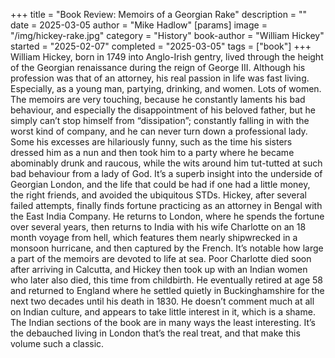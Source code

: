 +++
title = "Book Review: Memoirs of a Georgian Rake"
description = ""
date = 2025-03-05
author = "Mike Hadlow"
[params]
    image = "/img/hickey-rake.jpg"
    category = "History"
    book-author = "William Hickey"
    started = "2025-02-07"
    completed = "2025-03-05"
    tags = ["book"]
+++
William Hickey, born in 1749 into Anglo-Irish gentry, lived through the height of the Georgian renaissance during the reign of George III. Although his profession was that of an attorney, his real passion in life was fast living. Especially, as a young man, partying, drinking, and women. Lots of women. The memoirs are very touching, because he constantly laments his bad behaviour, and especially the disappointment of his beloved father, but he simply can’t stop himself from “dissipation”; constantly falling in with the worst kind of company, and he can never turn down a professional lady. Some his excesses are hilariously funny, such as the time his sisters dressed him as a nun and then took him to a party where he became abominably drunk and raucous, while the wits around him tut-tutted at such bad behaviour from a lady of God. It’s a superb insight into the underside of Georgian London, and the life that could be had if one had a little money, the right friends, and avoided the ubiquitous STDs. Hickey, after several failed attempts, finally finds fortune practicing as an attorney in Bengal with the East India Company. He returns to London, where he spends the fortune over several years, then returns to India with his wife Charlotte on an 18 month voyage from hell, which features them nearly shipwrecked in a monsoon hurricane, and then captured by the French. It’s notable how large a part of the memoirs are devoted to life at sea. Poor Charlotte died soon after arriving in Calcutta, and Hickey then took up with an Indian women who later also died, this time from childbirth. He eventually retired at age 58 and returned to England where he settled quietly in Buckinghamshire for the next two decades until his death in 1830. He doesn’t comment much at all on Indian culture, and appears to take little interest in it, which is a shame. The Indian sections of the book are in many ways the least interesting. It’s the debauched living in London that’s the real treat, and that make this volume such a classic.
